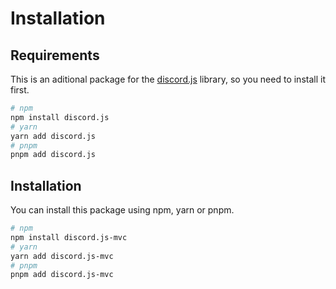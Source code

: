 # Installation

## Requirements
This is an aditional package for the [discord.js](https://discord.js.org/) library, so you need to install it first.

```bash
# npm
npm install discord.js
# yarn
yarn add discord.js
# pnpm
pnpm add discord.js
```

## Installation
You can install this package using npm, yarn or pnpm.

```bash
# npm
npm install discord.js-mvc
# yarn
yarn add discord.js-mvc
# pnpm
pnpm add discord.js-mvc
```
